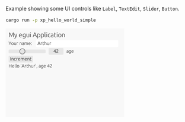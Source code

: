 Example showing some UI controls like `Label`, `TextEdit`, `Slider`, `Button`.

```sh
cargo run -p xp_hello_world_simple
```

![](screenshot.png)

